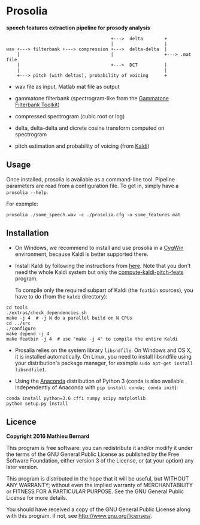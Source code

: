 # Prosolia

**speech features extraction pipeline for prosody analysis**

``` text
                                       +--->  delta        +
                                       |                   |
wav +---> filterbank +---> compression +--->  delta-delta  |
    |                                  |                   +---> .mat file
    |                                  +--->  DCT          |
    |                                                      |
    +---> pitch (with deltas), probability of voicing      +
```

* wav file as input, Matlab mat file as output

* gammatone filterbank (spectrogram-like from the
  [Gammatone Filterbank Toolkit](https://github.com/detly/gammatone))

* compressed spectrogram (cubic root or log)

* delta, delta-delta and dicrete cosine transform computed on spectrogram

* pitch estimation and probability of voicing (from
  [Kaldi](http://kaldi-asr.org))


## Usage

Once installed, prosolia is available as a command-line tool. Pipeline
parameters are read from a configuration file. To get in, simply have
a `prosolia --help`.

For exemple:

``` shell
prosolia ./some_speech.wav -c ./prosolia.cfg -o some_features.mat
```

## Installation

* On Windows, we recommend to install and use prosolia in a
  [CygWin](https://cygwin.com) environment, because Kaldi is better
  supported there.

* Install Kaldi by following the instructions from
  [here](http://kaldi-asr.org/doc/install.html). Note that you don't
  need the whole Kaldi system but only the
  [compute-kaldi-pitch-feats](
  https://github.com/kaldi-asr/kaldi/blob/master/src/featbin/compute-kaldi-pitch-feats.cc)
  program.

  To compile only the required subpart of Kaldi (the `featbin`
  sources), you have to do (from the `kaldi` directory):

``` shell
cd tools
./extras/check_dependencies.sh
make -j 4  # -j N do a parallel build on N CPUs
cd ../src
./configure
make depend -j 4
make featbin -j 4  # use "make -j 4" to compile the entire Kaldi
```

* Prosalia relies on the system library `libsndfile`. On Windows and
  OS X, it is installed automatically. On Linux, you need to install
  libsndfile using your distribution's package manager, for example
  `sudo apt-get install libsndfile1`.

* Using the [Anaconda](http://continuum.io/downloads) distribution of
  Python 3 (conda is also available independently of Anaconda with
  `pip install conda; conda init`):

``` shell
conda install python=3.6 cffi numpy scipy matplotlib
python setup.py install
```

## Licence

**Copyright 2016 Mathieu Bernard**

This program is free software: you can redistribute it and/or modify
it under the terms of the GNU General Public License as published by
the Free Software Foundation, either version 3 of the License, or
(at your option) any later version.

This program is distributed in the hope that it will be useful,
but WITHOUT ANY WARRANTY; without even the implied warranty of
MERCHANTABILITY or FITNESS FOR A PARTICULAR PURPOSE.  See the
GNU General Public License for more details.

You should have received a copy of the GNU General Public License
along with this program. If not, see <http://www.gnu.org/licenses/>.

